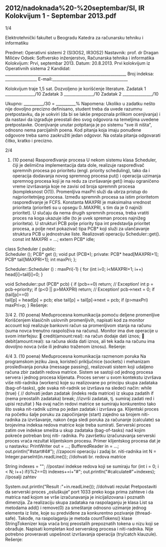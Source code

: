 2012/nadoknada%20-%20septembar/SI, IR Kolokvijum 1 - Septembar 2013.pdf
--------------------------------------------------------------------------------


1/4 
 
Elektrotehnički fakultet u Beogradu 
Katedra za računarsku tehniku i informatiku 
 
Predmet: Operativni sistemi 2 (SI3OS2, IR3OS2) 
Nastavnik: prof. dr Dragan Milićev 
Odsek: Softversko inženjerstvo, Računarska tehnika i informatika 
Kolokvijum: Prvi, septembar 2013. 
Datum: 20.8.2013. 
Prvi kolokvijum iz Operativnih sistema 2 
Kandidat: _____________________________________________________________ 
Broj indeksa: ________________  E-mail:______________________________________ 
 
Kolokvijum traje 1,5 sat. Dozvoljeno je korišćenje literature. 
Zadatak 1 _______________/10   Zadatak 3 _______________/10 
Zadatak 2 _______________/10    
 
Ukupno: __________/30 = __________% 
Napomena: Ukoliko u zadatku nešto nije dovoljno precizno definisano, student treba da 
uvede razumnu pretpostavku, da je uokviri (da bi se lakše prepoznala prilikom ocenjivanja) i 
da  nastavi  da  izgrađuje  preostali  deo  svog  odgovora  na  temeljima  uvedene  pretpostavke. 
Ocenjivanje unutar potpitanja je po sistemu "sve ili ništa", odnosno nema parcijalnih poena. 
Kod pitanja koja imaju ponuđene odgovore treba samo zaokružiti jedan  odgovor.  Na  ostala 
pitanja odgovarati čitko, kratko i precizno. 
 

2/4 
1. (10 poena) Raspoređivanje procesa 
U  nekom  sistemu  klasa Scheduler,  čiji  je delimična  implementacija data dole, realizuje 
raspoređivač spremnih procesa po prioritetu (engl. priority  scheduling), tako  da  i  operacija 
dodavanja  novog  spremnog  procesa put() i  operacija  uzimanja  spremnog  procesa  koji  je  na 
redu  za  izvršavanje get() imaju  ograničeno vreme  izvršavanja  koje  ne  zavisi  od  broja 
spremnih  procesa  (kompleksnost O(1)). Promenljiva maxPri služi da  ubrza  pristup  do 
najprioritetnijeg  procesa. Između  spremnih  procesa  sa  istim  prioritetom  raspoređivanje je 
FCFS. Konstanta MAXPRI je   maksimalna   vrednost   prioriteta   (prioriteti   su u   opsegu 
0..MAXPRI, s tim da je 0 najniži prioritet). U slučaju da nema drugih spremnih procesa, treba 
vratiti  proces  na  koga  ukazuje idle (to  je  uvek  spreman  proces  najnižeg  prioriteta). U 
strukturi PCB polje priority tipa int predstavlja  prioritet procesa,  a  polje next pokazivač 
tipa PCB* koji služi za ulančavanje struktura PCB u jednostruke liste. 
Realizovati operaciju Scheduler::get(). 
const int MAXPRI = ...; 
extern PCB* idle; 
 
class Scheduler { 
public:  
  Scheduler (); 
  PCB* get (); 
  void put (PCB*); 
private: 
  PCB* head[MAXPRI+1]; 
  PCB* tail[MAXPRI+1]; 
  int maxPri; 
}; 
 
Scheduler::Scheduler () : maxPri(-1) { 
  for (int i=0; i<MAXPRI+1; i++) 
    head[i]=tail[i]=0; 
} 
 
void Scheduler::put (PCB* pcb) { 
  if (pcb==0) return; // Exception! 
  int p = pcb->priority; 
  if (p<0 || p>MAXPRI) return; // Exception! 
  pcb->next = 0; 
  if (tail[p]==0)  
    tail[p] = head[p] = pcb; 
  else 
    tail[p] = tail[p]->next = pcb; 
  if (p>maxPri) maxPri=p; 
} 
Rešenje: 
 

3/4 
2. (10 poena) Međuprocesna komunikacija pomoću deljene promenljive 
Korišćenjem klasičnih uslovnih promenljivih, napisati kod za monitor account koji realizuje 
bankovni  račun  sa  promenljivom  stanja na  računu (suma  novca  trenutno  raspoloživa  na 
računu). Monitor ima dve operacije u svom interfejsu: 
 credit(amount:real): na račun dodaje dati iznos; 
 debit(amount:real): sa računa skida dati iznos, ali tek kada na računu ima dovoljno 
novca (više ili jednako traženom iznosu). 
Rešenje: 
 

4/4 
3. (10 poena) Međuprocesna komunikacija razmenom poruka 
Na  programskom  jeziku  Java, koristeći  priključnice  (sockets)  i  mehanizam  prosleđivanja 
poruka (message passing), realizovati sistem koji udaljeno računa zbir zadatih redova matrice. 
Sistem  se  sastoji  od  jednog  procesa servera i  jednog procesa klijenata.  Proces  server  u  svom 
kontekstu izvršava više niti-radnika (workers) koje su realizovane po principu skupa zadataka 
(bag-of-tasks), gde svaka nit-radnik se izvršava na sledeći način: 
while (true) { 
 // dohvati jedan zadatak (indeks reda matrice) iz skupa zadatih 
 if (nema preostalih zadataka) break; 
 //izvrši zadatak, tj. sumiraj zadati red i upisi rezultat 
} 
Na ovaj način redovi matrice se sumiraju konkurentno tako što svaka nit-radnik  uzima  po 
jedan zadatak i izvršava ga. Klijentski proces na početku šalje poruku za započinjanje (start) 
zajedno   sa   brojem   niti-radnika  za  izvršavanje,  nakon  čega  sledi  poruka  za  računanje 
(calculate)  sa  brojevima  indeksa  redova  matrice  koje  treba  sumirati.  Serverski  proces  zatim 
ove indekse smešta u skup zadataka (bag-of-tasks) nad kojim pokreće potreban broj niti-
radnika.  Po  završetku  izračunavanja  serverski  proces  vraća  rezultat  klijentskom  procesu. 
Primer klijentskog procesa dat je u nastavku: 
PrintWriter out = ...; BufferedReader in = ...; 
out.println("#start#4#"); //zapocni operaciju i zadaj br. niti-radnika 
int N = Integer.parseInt(in.readLine()); //dohvati br. redova matrice 
 
String indexes = ""; //postavi indekse redova koji se sumiraju 
for (int i = 0; i < N; i++) if(i%2==0) indexes+=i+"#"; 
out.println("#calculate#"+indexes);  //posalji zahtev 
 
System.out.println("Result :"+in.readLine()); //dohvati rezulat 
Pretpostaviti da serverski proces „osluškuje“ port 1033 preko koga prima zahteve i da matrica 
nad kojom se vrše izračunavanja je inicijalizovana i poznatih dimenzija. Za realizaciju skupa 
zadataka  na  raspolaganju  je  klasa List<Integer> sa  metodama add() i remove(0) za 
smeštanje odnosno uzimanje jednog elementa iz liste, koje su predviđene za konkurentno 
pozivanje   (thread-safe).  Takođe,  na  raspolaganju  je  metoda    countTokens() klase 
StringTokenizer koja  vraća  broj  preostalih  prepoznatih  tokena  u  nizu  koji  se  obrađuje. 
Napisati kompletan kod serverskog procesa i niti-radnika. Nije potrebno proveravati uspešnost 
izvršavanja operacija (try/catch klauzule).  
Rešenje: 
 
 